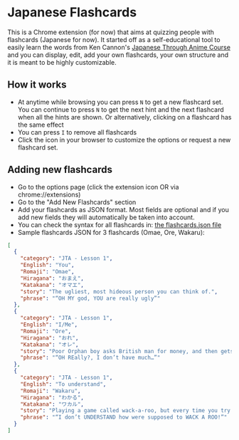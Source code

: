 # Japanese Flashcards

This is a Chrome extension (for now) that aims at quizzing people with flashcards (Japanese for now).
It started off as a self-educational tool to easily learn the words from Ken Cannon's [Japanese Through Anime Course](http://www.japanesethroughanime.com) and you can display, edit, add your own flashcards, your own structure and it is meant to be highly customizable.

## How it works
* At anytime while browsing you can press `N` to get a new flashcard set. You can continue to press `N` to get the next hint and the next flashcard when all the hints are shown. Or alternatively, clicking on a flashcard has the same effect
* You can press `I` to remove all flashcards
* Click the icon in your browser to customize the options or request a new flashcard set.

## Adding new flashcards
* Go to the options page (click the extension icon OR via chrome://extensions)
* Go to the "Add New Flashcards" section
* Add your flashcards as JSON format. Most fields are optional and if you add new fields they will automatically be taken into account.
* You can check the syntax for all flashcards in: [the flashcards.json file](https://github.com/smirea/extension-flashcards/blob/master/flashcards.json)
* Sample flashcards JSON for 3 flashcards (Omae, Ore, Wakaru):

```json
[
  {
    "category": "JTA - Lesson 1",
    "English": "You",
    "Romaji": "Omae",
    "Hiragana": "おまえ",
    "Katakana": "オマエ",
    "story": "The ugliest, most hideous person you can think of.",
    "phrase": "“OH MY god, YOU are really ugly”"
  },
  {
    "category": "JTA - Lesson 1",
    "English": "I/Me",
    "Romaji": "Ore",
    "Hiragana": "おれ",
    "Katakana": "オレ",
    "story": "Poor Orphan boy asks British man for money, and then gets buried under mountain of money.",
    "phrase": "“OH REally?, I don’t have much…”"
  },
  {
    "category": "JTA - Lesson 1",
    "English": "To understand",
    "Romaji": "Wakaru",
    "Hiragana": "わかる",
    "Katakana": "ワカル",
    "story": "Playing a game called wack-a-roo, but every time you try to, they kick you in the face.",
    "phrase": "“I don’t UNDERSTAND how were supposed to WACK A ROO!”"
  }
]
```
